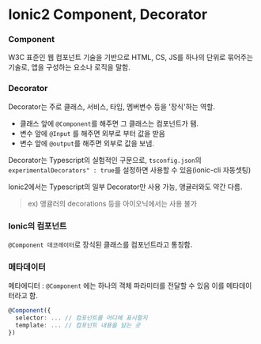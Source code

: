 # Ionic2 Component, Decorator

### Component

W3C 표준인 웹 컴포넌트 기술을 기반으로 HTML, CS, JS를 하나의 단위로 묶어주는 기술로, 앱을 구성하는 요소나 로직을 말함.

### Decorator

Decorator는 주로 클래스, 서비스, 타입, 멤버변수 등을 '장식'하는 역할.

- 클래스 앞에 `@Component`를 해주면 그 클래스는 컴포넌트가 됌.
- 변수 앞에  `@Input` 를 해주면 외부로 부터 값을 받음
- 변수 앞에 `@output`를 해주면 외부로 값을 보냄.

Decorator는 Typescript의 실험적인 구문으로,  `tsconfig.json`의 `experimentalDecorators" : true`를 설정하면 사용할 수 있음(ionic-cli 자동셋팅)

Ionic2에서는 Typescript의 일부 Decorator만 사용 가능, 앵귤러와도 약간 다름.

> ex) 앵귤러의 decorations 등을 아이오닉에서는 사용 불가

### Ionic의 컴포넌트

`@Component 데코레이터`로 장식된 클래스를 컴포넌트라고 통칭함.

### 메타데이터

메타에디터 : `@Component` 에는 하나의 객체 파라미터를 전달할 수 있음 이를 메타데이터라고 함.

````typescript
@Component({
  selector: ... // 컴포넌트를 어디에 표시할지
  template: ... // 컴포넌트 내용을 담는 곳
})
````

